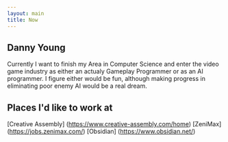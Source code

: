 ```yaml
---
layout: main
title: Now
---
```


## Danny Young
Currently I want to finish my Area in Computer Science and enter the video game industry as either an actualy Gameplay Programmer
or as an AI programmer. I figure either would be fun, although making progress in eliminating poor enemy AI would be a real dream.

## Places I'd like to work at
[Creative Assembly] (https://www.creative-assembly.com/home)
[ZeniMax] (https://jobs.zenimax.com/)
[Obsidian] (https://www.obsidian.net/)
